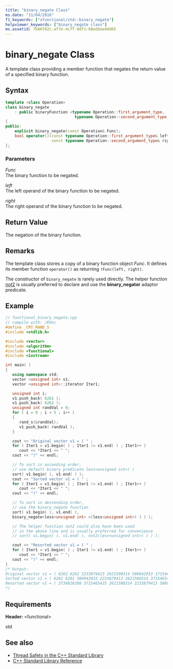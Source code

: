```yaml
---
title: "binary_negate Class"
ms.date: "11/04/2016"
f1_keywords: ["xfunctional/std::binary_negate"]
helpviewer_keywords: ["binary_negate class"]
ms.assetid: 7b86f02c-af7e-4c7f-9df1-08addae4dd65
---
```

# binary_negate Class

A template class providing a member function that negates the return value of a specified binary function.

## Syntax

```cpp
template <class Operation>
class binary_negate
    : public binaryFunction <typename Operation::first_argument_type,
                              typename Operation::second_argument_type, bool>
{
public:
    explicit binary_negate(const Operation& Func);
    bool operator()(const typename Operation::first_argument_type& left,
                    const typename Operation::second_argument_type& right) const;
};
```

### Parameters

*Func*<br/>
The binary function to be negated.

*left*<br/>
The left operand of the binary function to be negated.

*right*<br/>
The right operand of the binary function to be negated.

## Return Value

The negation of the binary function.

## Remarks

The template class stores a copy of a binary function object *Func*. It defines its member function `operator()` as returning `!Func(left, right)`.

The constructor of `binary_negate` is rarely used directly. The helper function [not2](../standard-library/functional-functions.md#not2) is usually preferred to declare and use the **binary_negator** adaptor predicate.

## Example

```cpp
// functional_binary_negate.cpp
// compile with: /EHsc
#define _CRT_RAND_S
#include <stdlib.h>

#include <vector>
#include <algorithm>
#include <functional>
#include <iostream>

int main( )
{
   using namespace std;
   vector <unsigned int> v1;
   vector <unsigned int>::iterator Iter1;

   unsigned int i;
   v1.push_back( 6262 );
   v1.push_back( 6262 );
   unsigned int randVal = 0;
   for ( i = 0 ; i < 5 ; i++ )
   {
      rand_s(&randVal);
      v1.push_back( randVal );
   }

   cout << "Original vector v1 = ( " ;
   for ( Iter1 = v1.begin( ) ; Iter1 != v1.end( ) ; Iter1++ )
      cout << *Iter1 << " ";
   cout << ")" << endl;

   // To sort in ascending order,
   // use default binary predicate less<unsigned int>( )
   sort( v1.begin( ), v1.end( ) );
   cout << "Sorted vector v1 = ( " ;
   for ( Iter1 = v1.begin( ) ; Iter1 != v1.end( ) ; Iter1++ )
      cout << *Iter1 << " ";
   cout << ")" << endl;

   // To sort in descending order,
   // use the binary_negate function
   sort( v1.begin( ), v1.end( ),
   binary_negate<less<unsigned int> >(less<unsigned int>( ) ) );

   // The helper function not2 could also have been used
   // in the above line and is usually preferred for convenience
   // sort( v1.begin( ), v1.end( ), not2(less<unsigned int>( ) ) );

   cout << "Resorted vector v1 = ( " ;
   for ( Iter1 = v1.begin( ) ; Iter1 != v1.end( ) ; Iter1++ )
      cout << *Iter1 << " ";
   cout << ")" << endl;
}
/* Output:
Original vector v1 = ( 6262 6262 2233879413 2621500314 580942933 3715465425 3739828298 )
Sorted vector v1 = ( 6262 6262 580942933 2233879413 2621500314 3715465425 3739828298 )
Resorted vector v1 = ( 3739828298 3715465425 2621500314 2233879413 580942933 6262 6262 )
*/
```

## Requirements

**Header:** \<functional>

std

## See also

- [Thread Safety in the C++ Standard Library](../standard-library/thread-safety-in-the-cpp-standard-library.md)
- [C++ Standard Library Reference](../standard-library/cpp-standard-library-reference.md)
